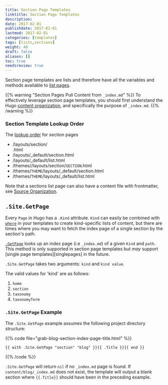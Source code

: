 ```yaml
---
title: Section Page Templates
linktitle: Section Page Templates
description:
date: 2017-02-01
publishdate: 2017-02-01
lastmod: 2017-02-01
categories: [templates]
tags: [lists,sections]
weight: 40
draft: false
aliases: []
toc: true
needsreview: true
---
```


Section page templates are lists and therefore have all the variables and methods available to [list pages][lists].

{{% warning "Section Pages Pull Content from `_index.md`" %}}
To effectively leverage section page templates, you should first understand the Hugo [content organization](/content-management/content-organization/), and specifically the purpose of `_index.md`.
{{% /warning %}}

### Section Template Lookup Order

The [lookup order][lookup] for section pages

* /layouts/section/<SECTION>.html
* /layouts/\_default/section.html
* /layouts/\_default/list.html
* /themes/<THEME>/layouts/section/`SECTION`.html
* /themes/`THEME`/layouts/\_default/section.html
* /themes/`THEME`/layouts/\_default/list.html

Note that a sections list page can also have a content file with frontmatter,  see [Source Organization](/overview/source-directory/}}).

## `.Site.GetPage`

Every `Page` in Hugo has a `.Kind` attribute. `Kind` can easily be combined with [`where`](/functions/where/) in your templates to create kind-specific lists of content, but there are times where you may want to fetch the index page of a single section by the section's path.

[`.GetPage`](/function/getpage/) looks up an index page (i.e `_index.md`) of a given `Kind` and `path`. This method is only supported in section page templates but *may* support [single page templates][singlepages] in the future.

`.Site.GetPage` takes two arguments: `kind` and `kind value`.

The valid values for 'kind' are as follows:

1. `home`
2. `section`
3. `taxonomy`
4. `taxonomyTerm`

### `.Site.GetPage` Example

The `.Site.GetPage` example assumes the following project directory structure:

{{% code file="grab-blog-section-index-page-title.html" %}}
```golang
{{ with .Site.GetPage "section" "blog" }}{{ .Title }}{{ end }}
```
{{% /code %}}

`.Site.GetPage` will return `nil` if no `_index.md` page is found. If `content/blog/_index.md` does not exist, the template will output a blank section where `{{.Title}}` should have been in the preceding example.


[lists]: /templates/lists/
[lookup]: /templates/lookup-order/